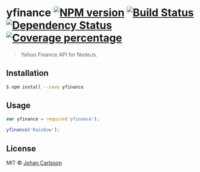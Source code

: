 # yfinance [![NPM version][npm-image]][npm-url] [![Build Status][travis-image]][travis-url] [![Dependency Status][daviddm-image]][daviddm-url] [![Coverage percentage][coveralls-image]][coveralls-url]
> Yahoo Finance API for NodeJs.

## Installation

```sh
$ npm install --save yfinance
```

## Usage

```js
var yfinance = require('yfinance');

yfinance('Rainbow');
```
## License

MIT © [Johan Carlsson]()


[npm-image]: https://badge.fury.io/js/yfinance.svg
[npm-url]: https://npmjs.org/package/yfinance
[travis-image]: https://travis-ci.org/johancn87/yf.svg?branch=master
[travis-url]: https://travis-ci.org/johancn87/yfinance
[daviddm-image]: https://david-dm.org/johancn87/yfinance.svg?theme=shields.io
[daviddm-url]: https://david-dm.org/johancn87/yfinance
[coveralls-image]: https://coveralls.io/repos/johancn87/yfinance/badge.svg
[coveralls-url]: https://coveralls.io/r/johancn87/yfinance

